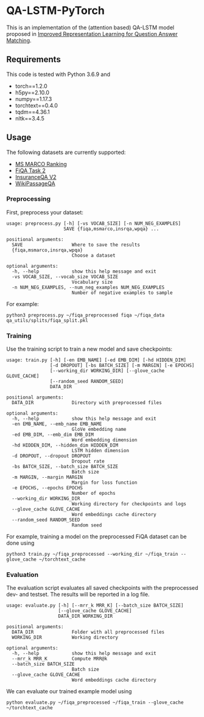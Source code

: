 # QA-LSTM-PyTorch

This is an implementation of the (attention based) QA-LSTM model proposed in [Improved Representation Learning for Question Answer Matching](https://www.aclweb.org/anthology/P16-1044/).

## Requirements
This code is tested with Python 3.6.9 and
* torch==1.2.0
* h5py==2.10.0
* numpy==1.17.3
* torchtext==0.4.0
* tqdm==4.36.1
* nltk==3.4.5

## Usage
The following datasets are currently supported:
* [MS MARCO Ranking](http://www.msmarco.org/dataset.aspx)
* [FiQA Task 2](https://sites.google.com/view/fiqa/home)
* [InsuranceQA V2](https://github.com/shuzi/insuranceQA)
* [WikiPassageQA](https://sites.google.com/site/lyangwww/code-data)

### Preprocessing
First, preprocess your dataset:
```
usage: preprocess.py [-h] [-vs VOCAB_SIZE] [-n NUM_NEG_EXAMPLES]
                     SAVE {fiqa,msmarco,insrqa,wpqa} ...

positional arguments:
  SAVE                  Where to save the results
  {fiqa,msmarco,insrqa,wpqa}
                        Choose a dataset

optional arguments:
  -h, --help            show this help message and exit
  -vs VOCAB_SIZE, --vocab_size VOCAB_SIZE
                        Vocabulary size
  -n NUM_NEG_EXAMPLES, --num_neg_examples NUM_NEG_EXAMPLES
                        Number of negative examples to sample
```
For example:
```
python3 preprocess.py ~/fiqa_preprocessed fiqa ~/fiqa_data qa_utils/splits/fiqa_split.pkl
```

### Training
Use the training script to train a new model and save checkpoints:
```
usage: train.py [-h] [-en EMB_NAME] [-ed EMB_DIM] [-hd HIDDEN_DIM]
                [-d DROPOUT] [-bs BATCH_SIZE] [-m MARGIN] [-e EPOCHS]
                [--working_dir WORKING_DIR] [--glove_cache GLOVE_CACHE]
                [--random_seed RANDOM_SEED]
                DATA_DIR

positional arguments:
  DATA_DIR              Directory with preprocessed files

optional arguments:
  -h, --help            show this help message and exit
  -en EMB_NAME, --emb_name EMB_NAME
                        GloVe embedding name
  -ed EMB_DIM, --emb_dim EMB_DIM
                        Word embedding dimension
  -hd HIDDEN_DIM, --hidden_dim HIDDEN_DIM
                        LSTM hidden dimension
  -d DROPOUT, --dropout DROPOUT
                        Dropout rate
  -bs BATCH_SIZE, --batch_size BATCH_SIZE
                        Batch size
  -m MARGIN, --margin MARGIN
                        Margin for loss function
  -e EPOCHS, --epochs EPOCHS
                        Number of epochs
  --working_dir WORKING_DIR
                        Working directory for checkpoints and logs
  --glove_cache GLOVE_CACHE
                        Word embeddings cache directory
  --random_seed RANDOM_SEED
                        Random seed
```

For example, training a model on the preprocessed FiQA dataset can be done using
```
python3 train.py ~/fiqa_preprocessed --working_dir ~/fiqa_train --glove_cache ~/torchtext_cache
```

### Evaluation
The evaluation script evaluates all saved checkpoints with the preprocessed dev- and testset. The results will be reported in a log file.
```
usage: evaluate.py [-h] [--mrr_k MRR_K] [--batch_size BATCH_SIZE]
                   [--glove_cache GLOVE_CACHE]
                   DATA_DIR WORKING_DIR

positional arguments:
  DATA_DIR              Folder with all preprocessed files
  WORKING_DIR           Working directory

optional arguments:
  -h, --help            show this help message and exit
  --mrr_k MRR_K         Compute MRR@k
  --batch_size BATCH_SIZE
                        Batch size
  --glove_cache GLOVE_CACHE
                        Word embeddings cache directory
```

We can evaluate our trained example model using
```
python evaluate.py ~/fiqa_preprocessed ~/fiqa_train --glove_cache ~/torchtext_cache
```
